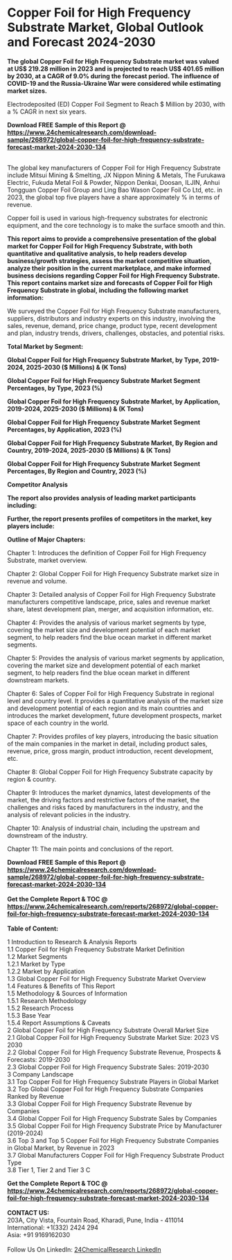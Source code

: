<h1>Copper Foil for High Frequency Substrate Market, Global Outlook and Forecast 2024-2030</h1><p><strong>The global Copper Foil for High Frequency Substrate market was valued at US$ 219.28 million in 2023 and is projected to reach US$ 401.65 million by 2030, at a CAGR of 9.0% during the forecast period. The influence of COVID-19 and the Russia-Ukraine War were considered while estimating market sizes.</strong></p><p>
</p><p>Electrodeposited (ED) Copper Foil Segment to Reach $ Million by 2030, with a % CAGR in next six years.</p><div><b>Download FREE Sample of this Report @ 
            <a href="https://www.24chemicalresearch.com/download-sample/268972/global-copper-foil-for-high-frequency-substrate-forecast-market-2024-2030-134">
            https://www.24chemicalresearch.com/download-sample/268972/global-copper-foil-for-high-frequency-substrate-forecast-market-2024-2030-134</a></b></div><br><p>
The global key manufacturers of Copper Foil for High Frequency Substrate include Mitsui Mining &amp; Smelting, JX Nippon Mining &amp; Metals, The Furukawa Electric, Fukuda Metal Foil &amp; Powder, Nippon Denkai, Doosan, ILJIN, Anhui Tongguan Copper Foil Group and Ling Bao Wason Coper Foil Co Ltd, etc. in 2023, the global top five players have a share approximately % in terms of revenue.</p><p>
Copper foil is used in various high-frequency substrates for electronic equipment, and the core technology is to make the surface smooth and thin.</p><p>
<strong>This report aims to provide a comprehensive presentation of the global market for Copper Foil for High Frequency Substrate, with both quantitative and qualitative analysis, to help readers develop business/growth strategies, assess the market competitive situation, analyze their position in the current marketplace, and make informed business decisions regarding Copper Foil for High Frequency Substrate. This report contains market size and forecasts of Copper Foil for High Frequency Substrate in global, including the following market information:</strong></p><p>
</p><p>
</p><p>We surveyed the Copper Foil for High Frequency Substrate manufacturers, suppliers, distributors and industry experts on this industry, involving the sales, revenue, demand, price change, product type, recent development and plan, industry trends, drivers, challenges, obstacles, and potential risks.</p><p>
<strong>Total Market by Segment:</strong></p><p>
<strong>Global Copper Foil for High Frequency Substrate Market, by Type, 2019-2024, 2025-2030 ($ Millions) &amp; (K Tons)</strong></p><p>
<strong>Global Copper Foil for High Frequency Substrate Market Segment Percentages, by Type, 2023 (%)</strong></p><p>
</p><p>
<strong>Global Copper Foil for High Frequency Substrate Market, by Application, 2019-2024, 2025-2030 ($ Millions) &amp; (K Tons)</strong></p><p>
<strong>Global Copper Foil for High Frequency Substrate Market Segment Percentages, by Application, 2023 (%)</strong></p><p>
</p><p>
<strong>Global Copper Foil for High Frequency Substrate Market, By Region and Country, 2019-2024, 2025-2030 ($ Millions) &amp; (K Tons)</strong></p><p>
<strong>Global Copper Foil for High Frequency Substrate Market Segment Percentages, By Region and Country, 2023 (%)</strong></p><p>
</p><p>
<strong>Competitor Analysis</strong></p><p>
<strong>The report also provides analysis of leading market participants including:</strong></p><p>
</p><p>
<strong>Further, the report presents profiles of competitors in the market, key players include:</strong></p><p>
</p><p>
</p><p><strong>Outline of Major Chapters:</strong></p><p>
Chapter 1: Introduces the definition of Copper Foil for High Frequency Substrate, market overview.</p><p>
Chapter 2: Global Copper Foil for High Frequency Substrate market size in revenue and volume.</p><p>
Chapter 3: Detailed analysis of Copper Foil for High Frequency Substrate manufacturers competitive landscape, price, sales and revenue market share, latest development plan, merger, and acquisition information, etc.</p><p>
Chapter 4: Provides the analysis of various market segments by type, covering the market size and development potential of each market segment, to help readers find the blue ocean market in different market segments.</p><p>
Chapter 5: Provides the analysis of various market segments by application, covering the market size and development potential of each market segment, to help readers find the blue ocean market in different downstream markets.</p><p>
Chapter 6: Sales of Copper Foil for High Frequency Substrate in regional level and country level. It provides a quantitative analysis of the market size and development potential of each region and its main countries and introduces the market development, future development prospects, market space of each country in the world.</p><p>
Chapter 7: Provides profiles of key players, introducing the basic situation of the main companies in the market in detail, including product sales, revenue, price, gross margin, product introduction, recent development, etc.</p><p>
Chapter 8: Global Copper Foil for High Frequency Substrate capacity by region &amp; country.</p><p>
Chapter 9: Introduces the market dynamics, latest developments of the market, the driving factors and restrictive factors of the market, the challenges and risks faced by manufacturers in the industry, and the analysis of relevant policies in the industry.</p><p>
Chapter 10: Analysis of industrial chain, including the upstream and downstream of the industry.</p><p>
Chapter 11: The main points and conclusions of the report.</p><div><b>Download FREE Sample of this Report @ 
            <a href="https://www.24chemicalresearch.com/download-sample/268972/global-copper-foil-for-high-frequency-substrate-forecast-market-2024-2030-134">
            https://www.24chemicalresearch.com/download-sample/268972/global-copper-foil-for-high-frequency-substrate-forecast-market-2024-2030-134</a></b></div><br><div><b>Get the Complete Report & TOC @ 
            <a href="https://www.24chemicalresearch.com/reports/268972/global-copper-foil-for-high-frequency-substrate-forecast-market-2024-2030-134">
            https://www.24chemicalresearch.com/reports/268972/global-copper-foil-for-high-frequency-substrate-forecast-market-2024-2030-134</a></b></div><br>
            <b>Table of Content:</b><p>1 Introduction to Research & Analysis Reports<br />
    1.1 Copper Foil for High Frequency Substrate Market Definition<br />
    1.2 Market Segments<br />
        1.2.1 Market by Type<br />
        1.2.2 Market by Application<br />
    1.3 Global Copper Foil for High Frequency Substrate Market Overview<br />
    1.4 Features & Benefits of This Report<br />
    1.5 Methodology & Sources of Information<br />
        1.5.1 Research Methodology<br />
        1.5.2 Research Process<br />
        1.5.3 Base Year<br />
        1.5.4 Report Assumptions & Caveats<br />
2 Global Copper Foil for High Frequency Substrate Overall Market Size<br />
    2.1 Global Copper Foil for High Frequency Substrate Market Size: 2023 VS 2030<br />
    2.2 Global Copper Foil for High Frequency Substrate Revenue, Prospects & Forecasts: 2019-2030<br />
    2.3 Global Copper Foil for High Frequency Substrate Sales: 2019-2030<br />
3 Company Landscape<br />
    3.1 Top Copper Foil for High Frequency Substrate Players in Global Market<br />
    3.2 Top Global Copper Foil for High Frequency Substrate Companies Ranked by Revenue<br />
    3.3 Global Copper Foil for High Frequency Substrate Revenue by Companies<br />
    3.4 Global Copper Foil for High Frequency Substrate Sales by Companies<br />
    3.5 Global Copper Foil for High Frequency Substrate Price by Manufacturer (2019-2024)<br />
    3.6 Top 3 and Top 5 Copper Foil for High Frequency Substrate Companies in Global Market, by Revenue in 2023<br />
    3.7 Global Manufacturers Copper Foil for High Frequency Substrate Product Type<br />
    3.8 Tier 1, Tier 2 and Tier 3 C</p><div><b>Get the Complete Report & TOC @ 
            <a href="https://www.24chemicalresearch.com/reports/268972/global-copper-foil-for-high-frequency-substrate-forecast-market-2024-2030-134">
            https://www.24chemicalresearch.com/reports/268972/global-copper-foil-for-high-frequency-substrate-forecast-market-2024-2030-134</a></b></div><br><b>CONTACT US:</b><br>
            203A, City Vista, Fountain Road, Kharadi, Pune, India - 411014<br>
            International: +1(332) 2424 294<br>
            Asia: +91 9169162030 <br><br>
            Follow Us On LinkedIn: <a href="https://www.linkedin.com/company/24chemicalresearch/">24ChemicalResearch LinkedIn</a>